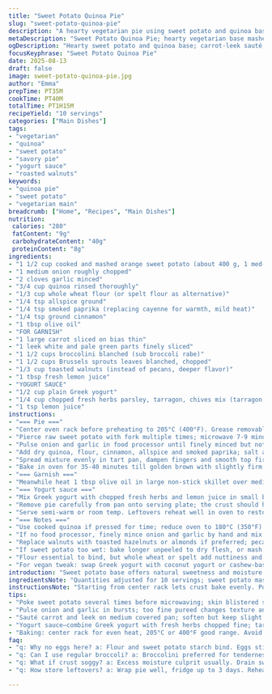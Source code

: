 ```yaml
---
title: "Sweet Potato Quinoa Pie"
slug: "sweet-potato-quinoa-pie"
description: "A hearty vegetarian pie using sweet potato and quinoa base. Carrot and leek sauté with broccolini and roasted walnuts. Tangy herbed yogurt sauce on top. Egg-free, wholesome, packed with spices like cinnamon and cayenne. Baked until golden crust forms, filling stays moist and firm enough to slice. Fresh herbs add brightness to creamy yogurt dressing. Suitable for easy main course luncheons or dinners with a twist, comfort without heaviness. Uses mostly pantry staples with subtle swaps to refresh the flavor. A tested combo for stability in texture and flavor punch."
metaDescription: "Sweet Potato Quinoa Pie; hearty vegetarian base mashed sweet potato; quinoa, smoky paprika; layered veggies, yogurt-herb sauce topping; firm crust holds texture well."
ogDescription: "Hearty sweet potato and quinoa base; carrot-leek sauté; broccolini and walnuts add crunch; yogurt herb sauce brightens; bake till crust caramelizes golden."
focusKeyphrase: "Sweet Potato Quinoa Pie"
date: 2025-08-13
draft: false
image: sweet-potato-quinoa-pie.jpg
author: "Emma"
prepTime: PT35M
cookTime: PT40M
totalTime: PT1H15M
recipeYield: "10 servings"
categories: ["Main Dishes"]
tags:
- "vegetarian"
- "quinoa"
- "sweet potato"
- "savory pie"
- "yogurt sauce"
- "roasted walnuts"
keywords:
- "quinoa pie"
- "sweet potato"
- "vegetarian main"
breadcrumb: ["Home", "Recipes", "Main Dishes"]
nutrition: 
 calories: "280"
 fatContent: "9g"
 carbohydrateContent: "40g"
 proteinContent: "8g"
ingredients:
- "1 1/2 cup cooked and mashed orange sweet potato (about 400 g, 1 med-large sweet potato)"
- "1 medium onion roughly chopped"
- "2 cloves garlic minced"
- "3/4 cup quinoa rinsed thoroughly"
- "1/3 cup whole wheat flour (or spelt flour as alternative)"
- "1/4 tsp allspice ground"
- "1/4 tsp smoked paprika (replacing cayenne for warmth, mild heat)"
- "1/4 tsp ground cinnamon"
- "1 tbsp olive oil"
- "FOR GARNISH"
- "1 large carrot sliced on bias thin"
- "1 leek white and pale green parts finely sliced"
- "1 1/2 cups broccolini blanched (sub broccoli rabe)"
- "1 1/2 cups Brussels sprouts leaves blanched, chopped"
- "1/3 cup toasted walnuts (instead of pecans, deeper flavor)"
- "1 tbsp fresh lemon juice"
- "YOGURT SAUCE"
- "1/2 cup plain Greek yogurt"
- "1/4 cup chopped fresh herbs parsley, tarragon, chives mix (tarragon twist)"
- "1 tsp lemon juice"
instructions:
- "=== Pie ==="
- "Center oven rack before preheating to 205°C (400°F). Grease removable 23 cm (9 inch) tart pan well; olive oil or sunflower oil works fine."
- "Pierce raw sweet potato with fork multiple times; microwave 7-9 minutes turning halfway, watch skin blister and soft spot tested with fork. Let sit 5 minutes post cook. Scoop flesh and lightly mash with fork; need about 3/4 cup mashed sweet potato. Keep warm. Avoid wateriness, drain excess liquid if needed."
- "Pulse onion and garlic in food processor until finely minced but not pureed, retains texture. Add mashed sweet potato to processor and blend until combined but still coarse. Transfer to mixing bowl."
- "Add dry quinoa, flour, cinnamon, allspice and smoked paprika; salt and pepper generously. These spices replace cayenne with smoky warmth, less bite. Mix well. The flour binds moisture and quinoa cooks fully in oven. No eggs needed here."
- "Spread mixture evenly in tart pan, dampen fingers and smooth top firmly. Oil surface all over with pastry brush to promote browning and prevent crust dryness."
- "Bake in oven for 35-40 minutes till golden brown with slightly firm springy touch; edges should caramelize slightly and crust lifts cleanly from pan sides. Don’t open oven repeatedly, watch color through window."
- "=== Garnish ==="
- "Meanwhile heat 1 tbsp olive oil in large non-stick skillet over medium. Add carrot and leek, cover, stir occasionally for 4-5 minutes until softened but still with some snap. Add broccolini and Brussels sprouts leaves, warm 2-3 minutes. Salt and pepper well, toss in walnut pieces and lemon juice last two minutes to preserve zing and crunch."
- "=== Yogurt sauce ==="
- "Mix Greek yogurt with chopped fresh herbs and lemon juice in small bowl, season with salt and pepper. Herbs add brightness and a touch of anise flavor from tarragon. Refrigerate until ready."
- "Remove pie carefully from pan onto serving plate; the crust should hold firmly solid but soft enough for slicing. Spread yogurt sauce on top; pile vegetable garnish generously."
- "Serve semi-warm or room temp. Leftovers reheat well in oven to restore crust crispness."
- "=== Notes ==="
- "Use cooked quinoa if pressed for time; reduce oven to 180°C (350°F) and watch crust drying closely."
- "If no food processor, finely mince onion and garlic by hand and mix thoroughly. Texture slightly different but flavor intact."
- "Replace walnuts with toasted hazelnuts or almonds if preferred; pecans omitted for deeper flavor contrast."
- "If sweet potato too wet: bake longer unpeeled to dry flesh, or mash and drain excess moisture on paper towel before mixing."
- "Flour essential to bind, but whole wheat or spelt add nuttiness and fiber."
- "For vegan tweak: swap Greek yogurt with coconut yogurt or cashew-based spread; add a splash of apple cider vinegar for sharpness."
introduction: "Sweet potato base offers natural sweetness and moisture. Quinoa lends chew, protein, subtle nuttiness. Tried heavy egg binders; always felt stiff, dense. Leaving them out, relying on flour and starch from sweet potato helps crust stay tender but firm enough. Smoky paprika swapped for cayenne; less fire but deep flavor. Roasted walnuts give satisfying crunch and a bitter edge to counter sweetness. Leek and carrot softened just until tender, still some bite remains. Yogurt sauce with tarragon herbs cuts richness, adds tangy lift. Familiar flavors, but layered and unexpected with textured crust and fresh vegetable contrast. Not your run-of-the-mill veggie pie. Try to avoid sogginess mid-pie — drain or bake sweet potato carefully, watch crust browning closely."
ingredientsNote: "Quantities adjusted for 10 servings; sweet potato mashed quantity crucial — too wet sabotages crust. Whole wheat flour used for more robust flavor and fiber, spelt workable substitute. Smoked paprika replaces cayenne to control heat but preserve warmth. Walnuts replace pecans for deeper roasted aroma and sharper crunch. Broccolini in place of broccoli is tender, slightly sweet, with thinner stalks so they heat more evenly. Herb mix tarragon forward adds anise notes; parsley and chives add freshness. Juice of lemon added both to veggies and yogurt sauce for brightness and to prevent oxidization and dullness. Use olive oil for combo of flavor and moisture retention; avoid butter which can make dough greasy and dense. Fresh herbs chopped finely for even integration in cool yogurt dip. No eggs needed — relies on flour and sweet potato starch."
instructionsNote: "Starting from center rack lets crust bake evenly. Poking sweet potato to soften is faster than baking whole; watch carefully so not to steam soggy. Mashing coarse keeps bite and texture evident in filling. Food processor pulses onion and garlic quickly release flavor without puree stage. Using fingers wet with water smooths out topping but prevents sticking, makes crust tidy. Oil brush on surface before baking helps Maillard browning, gives lightly shiny crust finish. Timing ranges are approximate; watch for visual cues — golden color, firm resilience to touch. Vegetables cooked just long enough to soften but still retain snap and texture contrast. Lemon juice added last to maintain brightness and crisp texture. Fresh herbs mixed last in yogurt sauce preserve color, flavor. Spoon yogurt over pie after baking, preventing sauce from curdling and soaking into crust prematurely. Allow tart to cool 5 minutes before slicing to set structure, easier cutting."
tips:
- "Poke sweet potato several times before microwaving; skin blistered signals softness; mash coarse never puree, keeps bite. Drain any excess water before mixing. Moisture ruins crust set. Keep mashed potato warm, easier to blend with dry stuff. Flour choice matters whole wheat or spelt bind starchy fibres, give more structure. Unexpected but crucial is oil brushed on surface before baking prevents crust drying, boosts browning too. Watch crust edges for caramel color; first sign crust lifts clean is post-bake readiness."
- "Pulse onion and garlic in bursts; too fine pureed changes texture and flavor release. Onion still contains fibrous bits, adds subtle crunch under creamy sweet potato. Add spices last to pulse mix; smoked paprika replaces cayenne for mild warmth, no burn but deep tone. Mix quinoa dry, flour and spices thoroughly so crust cooks through evenly. Salt well; undersalting means flat in center. Use damp fingers to smooth crust top; wetness prevents sticking but don’t soak dough, just light damp. No eggs, rely on sweet potato starch and flour combo for binding."
- "Sauté carrot and leek on medium covered pan; soften but keep slight snap; timing critical 4-5 mins max before veggies fade out. Add broccolini and Brussels leaves last; quick toss 2-3 mins warm only, preserve texture and freshness. Salt early, pepper later; lemon juice last two minutes to avoid bitterness but add brightness. Toasted walnuts instead pecans bring roast crunch and slight bitterness contrast. Alternative nuts swap easy hazelnuts or almonds work fine but pecans excluded here for sharper edge."
- "Yogurt sauce—combine Greek yogurt with fresh herbs chopped fine; tarragon strong anise note sharpens flavors, parsley and chives add freshness. Lemon juice adds tangy lift but mix last so sauce doesn’t weep. Keep cold, add salt and pepper just before serving to preserve brightness. Spoon yogurt on pie only after cooling 5 mins, stops sauce breaking curdling or soaking into crust prematurely. Keeps crust crisp, sauce fresh."
- "Baking: center rack for even heat, 205°C or 400°F good range. Avoid opening oven repeatedly; watch through window for golden edges, slight caramelization. Crust should lift clean off pan sides, springy to touch means done but not dry. If using cooked quinoa shortcut reduce oven heat to 180°C, watch crust drying. Too wet sweet potato: bake longer unpeeled or drain on paper towel. Texture changes if food processor not used—hand chopped onion and garlic work but less uniform. Sub dairy yogurt with coconut or cashew for vegan; add splash apple cider vinegar for acidity."
faq:
- "q: Why no eggs here? a: Flour and sweet potato starch bind. Eggs stiffen, make crust dense from past tests. Coarse mash holds texture better. No need for extra moisture. Adds chew and structure instead of heaviness."
- "q: Can I use regular broccoli? a: Broccolini preferred for tenderness, thinner stalks heat evenly. Broccoli rabe also substitute but bit bitter. Timing same, but watch cooking steps to keep texture crisp, not wilted."
- "q: What if crust soggy? a: Excess moisture culprit usually. Drain sweet potato mash well. Brush oil before baking to keep surface dry. Bake longer uncovered if needed. Avoid opening oven too often or weak crust forms."
- "q: How store leftovers? a: Wrap pie well, fridge up to 3 days. Reheat oven preferred to keep crust crisp; microwave makes crust soggy. Sauce can be stored separate to keep fresh, add after warming."

---
```

